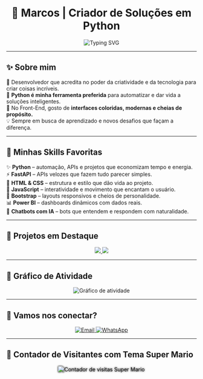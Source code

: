 <h1 align="center">🚀 Marcos | Criador de Soluções em Python</h1>

<p align="center">
  <img src="https://readme-typing-svg.herokuapp.com?font=Fira+Code&size=22&pause=1000&color=000000&center=true&vCenter=true&multiline=true&width=600&lines=Transformando+ideias+em+projetos+incríveis;Python+%2B+Front-End+com+criatividade;Tecnologia+que+inspira+e+conecta" alt="Typing SVG" />
</p>

---

## ✨ Sobre mim

🎨 Desenvolvedor que acredita no poder da criatividade e da tecnologia para criar coisas incríveis.  
🐍 **Python é minha ferramenta preferida** para automatizar e dar vida a soluções inteligentes.  
🌈 No Front-End, gosto de **interfaces coloridas, modernas e cheias de propósito.**  
💡 Sempre em busca de aprendizado e novos desafios que façam a diferença.

---

## 🌟 Minhas Skills Favoritas

✨ **Python** – automação, APIs e projetos que economizam tempo e energia.  
⚡ **FastAPI** – APIs velozes que fazem tudo parecer simples.  
🎨 **HTML & CSS** – estrutura e estilo que dão vida ao projeto.  
🚀 **JavaScript** – interatividade e movimento que encantam o usuário.  
💜 **Bootstrap** – layouts responsivos e cheios de personalidade.  
📊 **Power BI** – dashboards dinâmicos com dados reais.  
💬 **Chatbots com IA** – bots que entendem e respondem com naturalidade.

---

## 🚀 Projetos em Destaque

<p align="center">
  <a href="https://github.com/Marcozmr/Experts">
    <img src="https://github-readme-stats.vercel.app/api/pin/?username=Marcozmr&repo=Experts&theme=radical&border_color=F7DF1E&title_color=F7DF1E&icon_color=F7DF1E" />
  </a>
  <a href="https://github.com/Marcozmr/project-signos">
    <img src="https://github-readme-stats.vercel.app/api/pin/?username=Marcozmr&repo=project-signos&theme=tokyonight&border_color=8E2DE2&title_color=F291FF&icon_color=F291FF" />
  </a>
</p>

---

## 🎨 Gráfico de Atividade

<p align="center">
  <img src="https://github-readme-activity-graph.vercel.app/graph?username=Marcozmr&theme=react-dark&area=true&hide_border=true&radius=10" alt="Gráfico de atividade" />
</p>

---

## 💬 Vamos nos conectar?

<p align="center">
  <a href="mailto:mr.vinicius1@icloud.com" target="_blank">
    <img src="https://img.shields.io/badge/Email-000000?style=for-the-badge&logo=gmail&logoColor=white" alt="Email" />
  </a>
  <a href="https://wa.me/5516982319218" target="_blank">
    <img src="https://img.shields.io/badge/WhatsApp-25D366?style=for-the-badge&logo=whatsapp&logoColor=white" alt="WhatsApp" />
  </a>
</p>

---

## 👾 Contador de Visitantes com Tema Super Mario

<p align="center">
  <img src="https://profile-counter.glitch.me/Marcozmr/count.svg" alt="Contador de visitas Super Mario" style="image-rendering: pixelated; filter: drop-shadow(0 0 2px #000);" />
</p>

<p align="center">
  <img src="https://media.giphy.com/media/v1.Y2lkPTc5MGI3NjExMTgyOW5nZHFjb3RnZTRmcmxybmZlMmloYXNtOX
